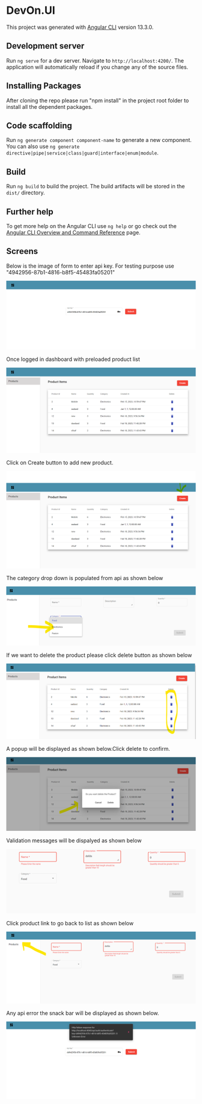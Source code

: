 # DevOn.UI

This project was generated with [Angular CLI](https://github.com/angular/angular-cli) version 13.3.0.

## Development server

Run `ng serve` for a dev server. Navigate to `http://localhost:4200/`. The application will automatically reload if you change any of the source files.

## Installing Packages

After cloning the repo please run "npm install" in the project root folder to install all the dependent packages. 

## Code scaffolding

Run `ng generate component component-name` to generate a new component. You can also use `ng generate directive|pipe|service|class|guard|interface|enum|module`.

## Build

Run `ng build` to build the project. The build artifacts will be stored in the `dist/` directory.



## Further help

To get more help on the Angular CLI use `ng help` or go check out the [Angular CLI Overview and Command Reference](https://angular.io/cli) page.

## Screens

Below is the image of form to enter api key. For testing purpose use "4942956-87b1-4816-b8f5-45483fa05201"

![plot](./src/assets/readmeimages/ApiKeyForm.png)


Once logged in dashboard with preloaded product list

![plot](./src/assets/readmeimages/listpage.png)

Click on Create button to add new product.

![plot](./src/assets/readmeimages/createpro.png)

The category drop down is populated from api as shown below

![plot](./src/assets/readmeimages/cat.png)

If we want to delete the product please click delete button as shown below

![plot](./src/assets/readmeimages/delete.png)

A popup will be displayed as shown below.Click delete to confirm.

![plot](./src/assets/readmeimages/con123.png)


Validation messages will be dispalyed as shown below

![plot](./src/assets/readmeimages/vali.png)

Click product link to go back to list as shown below

![plot](./src/assets/readmeimages/back.png)

Any api error the snack bar will be displayed as shown below.

![plot](./src/assets/readmeimages/Error.png)
